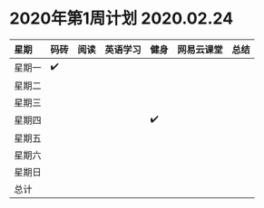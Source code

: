 # 2020年第1周计划 2020.02.24

 星期|码砖|阅读|英语学习|健身|网易云课堂|总结
:-----------|:------------|:--------|:---------|:---------|:---------|:---------
星期一|✔️| | | | | |
星期二| | | | | | |
星期三| | | | | | |
星期四| | | |✔️| | |
星期五| | | | | | |
星期六| | | | | | |
星期日| | | | | | |
总计| | | | | | |
